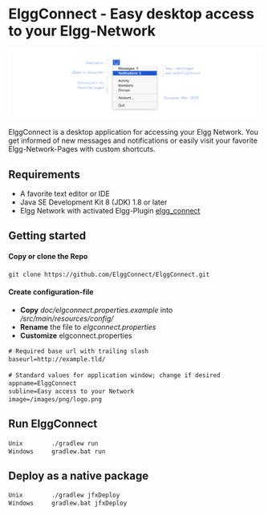 # ElggConnect - Easy desktop access to your Elgg-Network

![ElggConnect Icon](doc/images/screenshot.png)


ElggConnect is a desktop application for accessing your Elgg Network. You get informed of new messages and notifications or
easily visit your favorite Elgg-Network-Pages with custom shortcuts.


## Requirements

- A favorite text editor or IDE
- Java SE Development Kit 8 (JDK) 1.8 or later 
- Elgg Network with activated Elgg-Plugin [elgg_connect](https://github.com/ElggConnect/elgg_connect.git)

## Getting started


#### Copy or clone the Repo
```
git clone https://github.com/ElggConnect/ElggConnect.git
```
#### Create configuration-file

* **Copy** *doc/elgconnect.properties.example* into */src/main/resources/config/*
* **Rename** the file to *elgconnect.properties*
* **Customize** elgconnect.properties

```
# Required base url with trailing slash
baseurl=http://example.tld/

# Standard values for application window; change if desired
appname=ElggConnect
subline=Easy access to your Network
image=/images/png/logo.png

```

## Run ElggConnect


```
Unix        ./gradlew run
Windows     gradlew.bat run

```

## Deploy as a native package

```
Unix        ./gradlew jfxDeploy
Windows     gradlew.bat jfxDeploy

```




